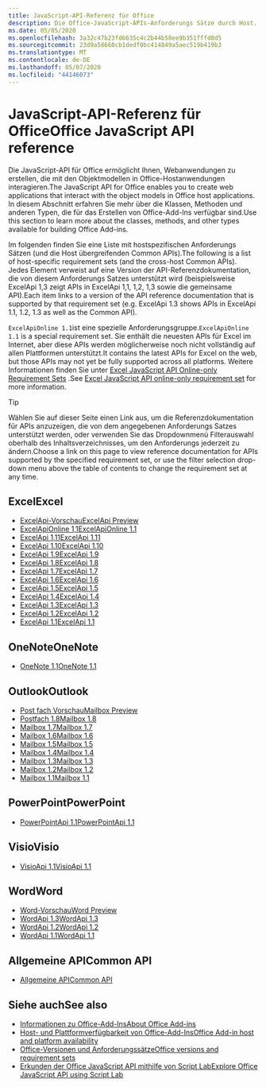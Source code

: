 ```yaml
---
title: JavaScript-API-Referenz für Office
description: Die Office-JavaScript-APIs-Anforderungs Sätze durch Host.
ms.date: 05/05/2020
ms.openlocfilehash: 3a32c47b23fd6635c4c2b44b58ee9b351fffd8d5
ms.sourcegitcommit: 23d9a58660cb1dedf0bc414849a5aec519b419b3
ms.translationtype: MT
ms.contentlocale: de-DE
ms.lasthandoff: 05/07/2020
ms.locfileid: "44146073"
---
```

# <a name="office-javascript-api-reference"></a><span data-ttu-id="da2ee-103">JavaScript-API-Referenz für Office</span><span class="sxs-lookup"><span data-stu-id="da2ee-103">Office JavaScript API reference</span></span>

<span data-ttu-id="da2ee-104">Die JavaScript-API für Office ermöglicht Ihnen, Webanwendungen zu erstellen, die mit den Objektmodellen in Office-Hostanwendungen interagieren.</span><span class="sxs-lookup"><span data-stu-id="da2ee-104">The JavaScript API for Office enables you to create web applications that interact with the object models in Office host applications.</span></span> <span data-ttu-id="da2ee-105">In diesem Abschnitt erfahren Sie mehr über die Klassen, Methoden und anderen Typen, die für das Erstellen von Office-Add-Ins verfügbar sind.</span><span class="sxs-lookup"><span data-stu-id="da2ee-105">Use this section to learn more about the classes, methods, and other types available for building Office Add-ins.</span></span>

<span data-ttu-id="da2ee-106">Im folgenden finden Sie eine Liste mit hostspezifischen Anforderungs Sätzen (und die Host übergreifenden Common APIs).</span><span class="sxs-lookup"><span data-stu-id="da2ee-106">The following is a list of host-specific requirement sets (and the cross-host Common APIs).</span></span> <span data-ttu-id="da2ee-107">Jedes Element verweist auf eine Version der API-Referenzdokumentation, die von diesem Anforderungs Satzes unterstützt wird (beispielsweise ExcelApi 1,3 zeigt APIs in ExcelApi 1,1, 1,2, 1,3 sowie die gemeinsame API).</span><span class="sxs-lookup"><span data-stu-id="da2ee-107">Each item links to a version of the API reference documentation that is supported by that requirement set (e.g. ExcelApi 1.3 shows APIs in ExcelApi 1.1, 1.2, 1.3 as well as the Common API).</span></span>

<span data-ttu-id="da2ee-108">`ExcelApiOnline 1.1`ist eine spezielle Anforderungsgruppe.</span><span class="sxs-lookup"><span data-stu-id="da2ee-108">`ExcelApiOnline 1.1` is a special requirement set.</span></span> <span data-ttu-id="da2ee-109">Sie enthält die neuesten APIs für Excel im Internet, aber diese APIs werden möglicherweise noch nicht vollständig auf allen Plattformen unterstützt.</span><span class="sxs-lookup"><span data-stu-id="da2ee-109">It contains the latest APIs for Excel on the web, but those APIs may not yet be fully supported across all platforms.</span></span> <span data-ttu-id="da2ee-110">Weitere Informationen finden Sie unter [Excel JavaScript API Online-only Requirement Sets](/office/dev/add-ins/reference/requirement-sets/excel-api-online-requirement-set) .</span><span class="sxs-lookup"><span data-stu-id="da2ee-110">See [Excel JavaScript API online-only requirement set](/office/dev/add-ins/reference/requirement-sets/excel-api-online-requirement-set) for more information.</span></span>

> [!TIP]
> <span data-ttu-id="da2ee-111">Wählen Sie auf dieser Seite einen Link aus, um die Referenzdokumentation für APIs anzuzeigen, die von dem angegebenen Anforderungs Satzes unterstützt werden, oder verwenden Sie das Dropdownmenü Filterauswahl oberhalb des Inhaltsverzeichnisses, um den Anforderungs jederzeit zu ändern.</span><span class="sxs-lookup"><span data-stu-id="da2ee-111">Choose a link on this page to view reference documentation for APIs supported by the specified requirement set, or use the filter selection drop-down menu above the table of contents to change the requirement set at any time.</span></span>

## <a name="excel"></a><span data-ttu-id="da2ee-112">Excel</span><span class="sxs-lookup"><span data-stu-id="da2ee-112">Excel</span></span>

- [<span data-ttu-id="da2ee-113">ExcelApi-Vorschau</span><span class="sxs-lookup"><span data-stu-id="da2ee-113">ExcelApi Preview</span></span>](/javascript/api/excel?view=excel-js-preview)
- [<span data-ttu-id="da2ee-114">ExcelApiOnline 1,1</span><span class="sxs-lookup"><span data-stu-id="da2ee-114">ExcelApiOnline 1.1</span></span>](/javascript/api/excel?view=excel-js-online)
- [<span data-ttu-id="da2ee-115">ExcelApi 1,11</span><span class="sxs-lookup"><span data-stu-id="da2ee-115">ExcelApi 1.11</span></span>](/javascript/api/excel?view=excel-js-1.11)
- [<span data-ttu-id="da2ee-116">ExcelApi 1.10</span><span class="sxs-lookup"><span data-stu-id="da2ee-116">ExcelApi 1.10</span></span>](/javascript/api/excel?view=excel-js-1.10)
- [<span data-ttu-id="da2ee-117">ExcelApi 1.9</span><span class="sxs-lookup"><span data-stu-id="da2ee-117">ExcelApi 1.9</span></span>](/javascript/api/excel?view=excel-js-1.9)
- [<span data-ttu-id="da2ee-118">ExcelApi 1.8</span><span class="sxs-lookup"><span data-stu-id="da2ee-118">ExcelApi 1.8</span></span>](/javascript/api/excel?view=excel-js-1.8)
- [<span data-ttu-id="da2ee-119">ExcelApi 1.7</span><span class="sxs-lookup"><span data-stu-id="da2ee-119">ExcelApi 1.7</span></span>](/javascript/api/excel?view=excel-js-1.7)
- [<span data-ttu-id="da2ee-120">ExcelApi 1.6</span><span class="sxs-lookup"><span data-stu-id="da2ee-120">ExcelApi 1.6</span></span>](/javascript/api/excel?view=excel-js-1.6)
- [<span data-ttu-id="da2ee-121">ExcelApi 1.5</span><span class="sxs-lookup"><span data-stu-id="da2ee-121">ExcelApi 1.5</span></span>](/javascript/api/excel?view=excel-js-1.5)
- [<span data-ttu-id="da2ee-122">ExcelApi 1.4</span><span class="sxs-lookup"><span data-stu-id="da2ee-122">ExcelApi 1.4</span></span>](/javascript/api/excel?view=excel-js-1.4)
- [<span data-ttu-id="da2ee-123">ExcelApi 1.3</span><span class="sxs-lookup"><span data-stu-id="da2ee-123">ExcelApi 1.3</span></span>](/javascript/api/excel?view=excel-js-1.3)
- [<span data-ttu-id="da2ee-124">ExcelApi 1.2</span><span class="sxs-lookup"><span data-stu-id="da2ee-124">ExcelApi 1.2</span></span>](/javascript/api/excel?view=excel-js-1.2)
- [<span data-ttu-id="da2ee-125">ExcelApi 1.1</span><span class="sxs-lookup"><span data-stu-id="da2ee-125">ExcelApi 1.1</span></span>](/javascript/api/excel?view=excel-js-1.1)

## <a name="onenote"></a><span data-ttu-id="da2ee-126">OneNote</span><span class="sxs-lookup"><span data-stu-id="da2ee-126">OneNote</span></span>

- [<span data-ttu-id="da2ee-127">OneNote 1,1</span><span class="sxs-lookup"><span data-stu-id="da2ee-127">OneNote 1.1</span></span>](/javascript/api/onenote?view=onenote-js-1.1)

## <a name="outlook"></a><span data-ttu-id="da2ee-128">Outlook</span><span class="sxs-lookup"><span data-stu-id="da2ee-128">Outlook</span></span>

- [<span data-ttu-id="da2ee-129">Post fach Vorschau</span><span class="sxs-lookup"><span data-stu-id="da2ee-129">Mailbox Preview</span></span>](/javascript/api/outlook?view=outlook-js-preview)
- [<span data-ttu-id="da2ee-130">Postfach 1.8</span><span class="sxs-lookup"><span data-stu-id="da2ee-130">Mailbox 1.8</span></span>](/javascript/api/outlook?view=outlook-js-1.8)
- [<span data-ttu-id="da2ee-131">Mailbox 1.7</span><span class="sxs-lookup"><span data-stu-id="da2ee-131">Mailbox 1.7</span></span>](/javascript/api/outlook?view=outlook-js-1.7)
- [<span data-ttu-id="da2ee-132">Mailbox 1.6</span><span class="sxs-lookup"><span data-stu-id="da2ee-132">Mailbox 1.6</span></span>](/javascript/api/outlook?view=outlook-js-1.6)
- [<span data-ttu-id="da2ee-133">Mailbox 1.5</span><span class="sxs-lookup"><span data-stu-id="da2ee-133">Mailbox 1.5</span></span>](/javascript/api/outlook?view=outlook-js-1.5)
- [<span data-ttu-id="da2ee-134">Mailbox 1.4</span><span class="sxs-lookup"><span data-stu-id="da2ee-134">Mailbox 1.4</span></span>](/javascript/api/outlook?view=outlook-js-1.4)
- [<span data-ttu-id="da2ee-135">Mailbox 1.3</span><span class="sxs-lookup"><span data-stu-id="da2ee-135">Mailbox 1.3</span></span>](/javascript/api/outlook?view=outlook-js-1.3)
- [<span data-ttu-id="da2ee-136">Mailbox 1.2</span><span class="sxs-lookup"><span data-stu-id="da2ee-136">Mailbox 1.2</span></span>](/javascript/api/outlook?view=outlook-js-1.2)
- [<span data-ttu-id="da2ee-137">Mailbox 1.1</span><span class="sxs-lookup"><span data-stu-id="da2ee-137">Mailbox 1.1</span></span>](/javascript/api/outlook?view=outlook-js-1.1)

## <a name="powerpoint"></a><span data-ttu-id="da2ee-138">PowerPoint</span><span class="sxs-lookup"><span data-stu-id="da2ee-138">PowerPoint</span></span>

- [<span data-ttu-id="da2ee-139">PowerPointApi 1.1</span><span class="sxs-lookup"><span data-stu-id="da2ee-139">PowerPointApi 1.1</span></span>](/javascript/api/powerpoint?view=powerpoint-js-1.1)

## <a name="visio"></a><span data-ttu-id="da2ee-140">Visio</span><span class="sxs-lookup"><span data-stu-id="da2ee-140">Visio</span></span>

- [<span data-ttu-id="da2ee-141">VisioApi 1,1</span><span class="sxs-lookup"><span data-stu-id="da2ee-141">VisioApi 1.1</span></span>](/javascript/api/visio?view=visio-js-1.1)

## <a name="word"></a><span data-ttu-id="da2ee-142">Word</span><span class="sxs-lookup"><span data-stu-id="da2ee-142">Word</span></span>

- [<span data-ttu-id="da2ee-143">Word-Vorschau</span><span class="sxs-lookup"><span data-stu-id="da2ee-143">Word Preview</span></span>](/javascript/api/word?view=word-js-preview)
- [<span data-ttu-id="da2ee-144">WordApi 1.3</span><span class="sxs-lookup"><span data-stu-id="da2ee-144">WordApi 1.3</span></span>](/javascript/api/word?view=word-js-1.3)
- [<span data-ttu-id="da2ee-145">WordApi 1.2</span><span class="sxs-lookup"><span data-stu-id="da2ee-145">WordApi 1.2</span></span>](/javascript/api/word?view=word-js-1.2)
- [<span data-ttu-id="da2ee-146">WordApi 1.1</span><span class="sxs-lookup"><span data-stu-id="da2ee-146">WordApi 1.1</span></span>](/javascript/api/word?view=word-js-1.1)

## <a name="common-api"></a><span data-ttu-id="da2ee-147">Allgemeine API</span><span class="sxs-lookup"><span data-stu-id="da2ee-147">Common API</span></span>

- [<span data-ttu-id="da2ee-148">Allgemeine API</span><span class="sxs-lookup"><span data-stu-id="da2ee-148">Common API</span></span>](/javascript/api/office?view=common-js)

## <a name="see-also"></a><span data-ttu-id="da2ee-149">Siehe auch</span><span class="sxs-lookup"><span data-stu-id="da2ee-149">See also</span></span>

- [<span data-ttu-id="da2ee-150">Informationen zu Office-Add-Ins</span><span class="sxs-lookup"><span data-stu-id="da2ee-150">About Office Add-ins</span></span>](/office/dev/add-ins/overview)
- [<span data-ttu-id="da2ee-151">Host- und Plattformverfügbarkeit von Office-Add-Ins</span><span class="sxs-lookup"><span data-stu-id="da2ee-151">Office Add-in host and platform availability</span></span>](/office/dev/add-ins/overview/office-add-in-availability)
- [<span data-ttu-id="da2ee-152">Office-Versionen und Anforderungssätze</span><span class="sxs-lookup"><span data-stu-id="da2ee-152">Office versions and requirement sets</span></span>](/office/dev/add-ins/develop/office-versions-and-requirement-sets)
- [<span data-ttu-id="da2ee-153">Erkunden der Office JavaScript API mithilfe von Script Lab</span><span class="sxs-lookup"><span data-stu-id="da2ee-153">Explore Office JavaScript API using Script Lab</span></span>](/office/dev/add-ins/overview/explore-with-script-lab)
